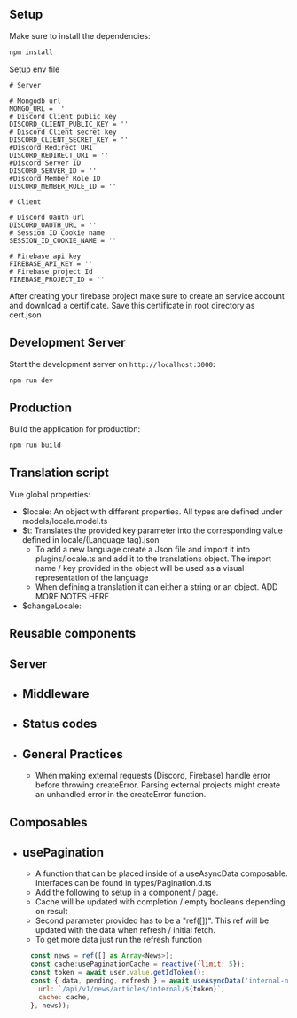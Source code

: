 ## Setup

Make sure to install the dependencies:

```bash
npm install
```

Setup env file
```.env
# Server

# Mongodb url
MONGO_URL = ''
# Discord Client public key
DISCORD_CLIENT_PUBLIC_KEY = ''
# Discord Client secret key
DISCORD_CLIENT_SECRET_KEY = ''
#Discord Redirect URI
DISCORD_REDIRECT_URI = ''
#Discord Server ID
DISCORD_SERVER_ID = ''
#Discord Member Role ID
DISCORD_MEMBER_ROLE_ID = ''

# Client

# Discord Oauth url
DISCORD_OAUTH_URL = ''
# Session ID Cookie name
SESSION_ID_COOKIE_NAME = ''

# Firebase api key
FIREBASE_API_KEY = ''
# Firebase project Id
FIREBASE_PROJECT_ID = ''
```

After creating your firebase project make sure to create an service account and download a certificate. Save this certificate in root directory as cert.json

## Development Server

Start the development server on `http://localhost:3000`:

```bash
npm run dev
```

## Production

Build the application for production:

```bash
npm run build
```

## Translation script

Vue global properties:
  - $locale: An object with different properties. All types are defined under models/locale.model.ts
  - $t: Translates the provided key parameter into the corresponding value defined in locale/(Language tag).json
    - To add a new language create a Json file and import it into plugins/locale.ts and add it to the translations object. The import name / key provided in the object will be used as a visual representation of the language
    - When defining a translation it can either a string or an object. ADD MORE NOTES HERE
  - $changeLocale: 

## Reusable components

## Server

- ## Middleware

- ## Status codes

- ## General Practices
  - When making external requests (Discord, Firebase) handle error before throwing createError. Parsing external projects might create an unhandled error in the createError function.

## Composables
- ## usePagination
  - A function that can be placed inside of a useAsyncData composable. Interfaces can be found in types/Pagination.d.ts
  - Add the following to setup in a component / page.
  - Cache will be updated with completion / empty booleans depending on result
  - Second parameter provided has to be a "ref([])". This ref will be updated with the data when refresh / initial fetch.
  - To get more data just run the refresh function
  ```js
    const news = ref([] as Array<News>);
    const cache:usePaginationCache = reactive({limit: 5});
    const token = await user.value.getIdToken();
    const { data, pending, refresh } = await useAsyncData('internal-news', () => usePagination({
      url: `/api/v1/news/articles/internal/${token}`,
      cache: cache,
    }, news));
  ```
